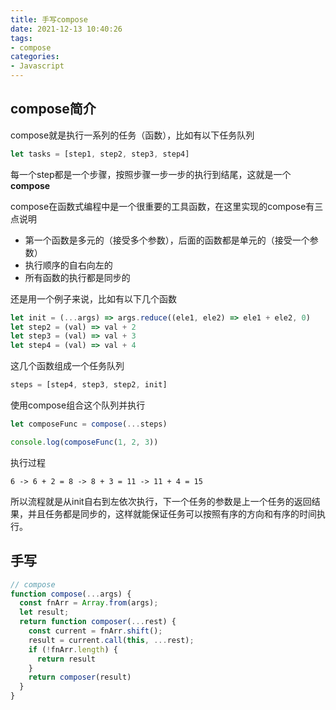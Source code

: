 ```yaml
---
title: 手写compose
date: 2021-12-13 10:40:26
tags:
- compose
categories:
- Javascript
---
```


## compose简介

compose就是执行一系列的任务（函数），比如有以下任务队列

```js
let tasks = [step1, step2, step3, step4]

```

每一个step都是一个步骤，按照步骤一步一步的执行到结尾，这就是一个**compose**

compose在函数式编程中是一个很重要的工具函数，在这里实现的compose有三点说明

- 第一个函数是多元的（接受多个参数），后面的函数都是单元的（接受一个参数）
- 执行顺序的自右向左的
- 所有函数的执行都是同步的

还是用一个例子来说，比如有以下几个函数

```js
let init = (...args) => args.reduce((ele1, ele2) => ele1 + ele2, 0)
let step2 = (val) => val + 2
let step3 = (val) => val + 3
let step4 = (val) => val + 4
```

这几个函数组成一个任务队列

```js
steps = [step4, step3, step2, init]
```

使用compose组合这个队列并执行

```js
let composeFunc = compose(...steps)

console.log(composeFunc(1, 2, 3))
```

执行过程

```
6 -> 6 + 2 = 8 -> 8 + 3 = 11 -> 11 + 4 = 15
```

所以流程就是从init自右到左依次执行，下一个任务的参数是上一个任务的返回结果，并且任务都是同步的，这样就能保证任务可以按照有序的方向和有序的时间执行。



## 手写

```js
// compose
function compose(...args) {
  const fnArr = Array.from(args);
  let result;
  return function composer(...rest) {
    const current = fnArr.shift();
    result = current.call(this, ...rest);
    if (!fnArr.length) {
      return result
    }
    return composer(result)
  }
}
```




